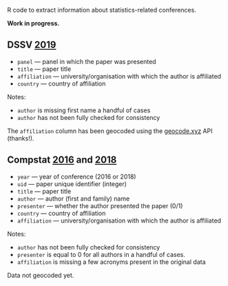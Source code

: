 R code to extract information about statistics-related conferences.

__Work in progress.__

## DSSV [2019](https://iasc-isi.org/dssv2019/)

- `panel` — panel in which the paper was presented
- `title` — paper title
- `affiliation` — university/organisation with which the author is affiliated
- `country` — country of affiliation

Notes:

- `author` is missing first name a handful of cases
- `author` has not been fully checked for consistency

The `affiliation` column has been geocoded using the [geocode.xyz](https://geocode.xyz/api) API (thanks!).

## Compstat [2016](http://www.compstat2016.org/) and [2018](http://www.compstat2018.org/)

- `year` — year of conference (2016 or 2018)
- `uid` — paper unique identifier (integer)
- `title` — paper title
- `author` — author (first and family) name
- `presenter` — whether the author presented the paper (0/1)
- `country` — country of affiliation
- `affiliation` — university/organisation with which the author is affiliated

Notes:

- `author` has not been fully checked for consistency
- `presenter` is equal to 0 for all authors in a handful of cases.
- `affiliation` is missing a few acronyms present in the original data

Data not geocoded yet.
